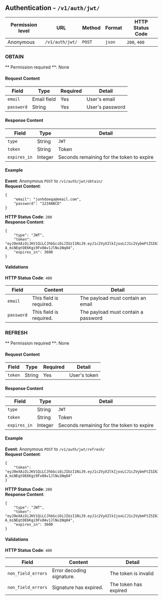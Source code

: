 ## Authentication - `/v1/auth/jwt/`


| Permission level  |   URL| Method  | Format   |  HTTP Status Code |
|---|---|---|---|---|
|  Anonymous |  `/v1/auth/jwt/`|   `POST`|  `json` |  `200`, `400` |


### OBTAIN
** Permission required **: None
#### Request Content

|  Field |  Type |  Required |  Detail |
|---|---|---|---|
| `email`  | Email field  | Yes  |  User's email |
| `password`  |  String | Yes  |  User's password |


#### Response Content
|  Field | Type  |Detail   |
|---|---|---|
|  `type` | String  |  `JWT` |
|  `token`|  String | Token |
|  `expires_in`|  Integer | Seconds remaining for the token to expire |

#### Example

**Event**: Anonymous `POST` to `/v1/auth/jwt/obtain/`  
**Request Content**: 
```
{
	"email": "jonhdoeqa@email.com",
	"password": "1234ABCD"
}

```
**HTTP Status Code**: `200`  
**Response Content**:
```
{
	"type": "JWT",
	"token": "eyJ0eXAiOiJKV1QiLCJhbGciOiJIUzI1NiJ9.eyJ1c2VyX2lkIjoxLCJ1c2VybmFtZSI6ImpvaG4uZG9lQGVtYWlsLmNvbSIsImV4cCI6MTUzOTc0MTI5NiwiZW1haWwiOiJqb2huLmRvZUBlbWFpbC5jb20iLCJvcmlnX2lhdCI6MTUzOTczNzY5Nn0.cq9TRU0lPKY1-A_miNEqtOE6Kgi9Fx0Av1JlNu1Nq84",
	"expires_in": 3600
}
```

#### Validations
**HTTP Status Code**: `400`  

| Field  | Content  |  Detail |
|---|---|---|
| `email`  |  This field is required. | The payload must contain an email |
| `password`| This field is required. | The payload must contain a password  |

### REFRESH
** Permission required **: None
#### Request Content

|  Field |  Type |  Required |  Detail |
|---|---|---|---|
| `token`  | String | Yes  |  User's token  |


#### Response Content
|  Field | Type  |Detail   |
|---|---|---|
|  `type` | String  |  `JWT` |
|  `token`|  String | Token |
|  `expires_in`|  Integer | Seconds remaining for the token to expire |

#### Example

**Event**: Anonymous `POST` to `/v1/auth/jwt/refresh/`  
**Request Content**: 
```
{
	"token": "eyJ0eXAiOiJKV1QiLCJhbGciOiJIUzI1NiJ9.eyJ1c2VyX2lkIjoxLCJ1c2VybmFtZSI6ImpvaG4uZG9lQGVtYWlsLmNvbSIsImV4cCI6MTUzOTc0MTI5NiwiZW1haWwiOiJqb2huLmRvZUBlbWFpbC5jb20iLCJvcmlnX2lhdCI6MTUzOTczNzY5Nn0.cq9TRU0lPKY1-A_miNEqtOE6Kgi9Fx0Av1JlNu1Nq84"
}

```
**HTTP Status Code**: `200`  
**Response Content**:
```
{
	"type": "JWT",
	"token": "eyJ0eXAiOiJKV1QiLCJhbGciOiJIUzI1NiJ9.eyJ1c2VyX2lkIjoxLCJ1c2VybmFtZSI6ImpvaG4uZG9lQGVtYWlsLmNvbSIsImV4cCI6MTUzOTc0MTI5NiwiZW1haWwiOiJqb2huLmRvZUBlbWFpbC5jb20iLCJvcmlnX2lhdCI6MTUzOTczNzY5Nn0.cq9TRU0lPKY1-A_miNEqtOE6Kgi9Fx0Av1JlNu1Nq84",
	"expires_in": 3600
}
```

#### Validations
**HTTP Status Code**: `400`  

| Field  | Content  |  Detail |
|---|---|---|
| `non_field_errors`  |  Error decoding signature. |  The token is invalid |
| `non_field_errors`|  Signature has expired. | The token has expired  |